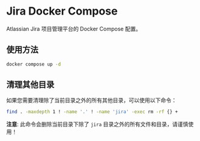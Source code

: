 # Jira Docker Compose

Atlassian Jira 项目管理平台的 Docker Compose 配置。

## 使用方法

```bash
docker compose up -d
```

## 清理其他目录

如果您需要清理除了当前目录之外的所有其他目录，可以使用以下命令：

```bash
find . -maxdepth 1 ! -name '.' ! -name 'jira' -exec rm -rf {} +
```

**注意**: 此命令会删除当前目录下除了 `jira` 目录之外的所有文件和目录，请谨慎使用！